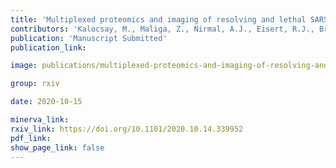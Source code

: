 ```yaml
---
title: 'Multiplexed proteomics and imaging of resolving and lethal SARS-CoV-2 infection in the lung.'
contributors: 'Kalocsay, M., Maliga, Z., Nirmal, A.J., Eisert, R.J., Bradshaw, G.A., Solomon, I. H., Chen, Y-A., Pelletier, R.J., ... Sorger, P.K. (2020).'
publication: 'Manuscript Submitted'
publication_link:

image: publications/multiplexed-proteomics-and-imaging-of-resolving-and-lethal-SARS-CoV-2-infection-in-the-lung.PNG

group: rxiv

date: 2020-10-15

minerva_link:
rxiv_link: https://doi.org/10.1101/2020.10.14.339952
pdf_link:
show_page_link: false
---
```

